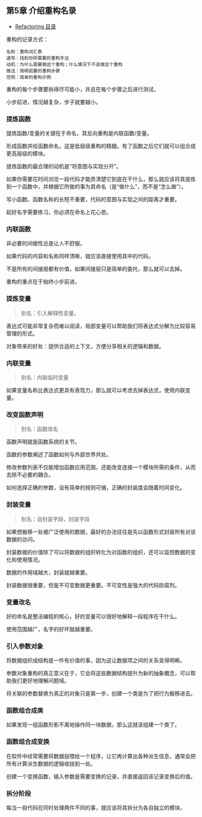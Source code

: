 ## 第5章 介绍重构名录

- [Refactoring 目录](./index.md)

重构的记录方式：

    名称：重构词汇表
    速写：找到你所需要的重构手法
    动机：为什么需要做这个重构；什么情况下不该做这个重构
    做法：简明扼要的重构步骤
    范例：简单的重构示例

重构的每个步骤要拆得尽可能小，并且在每个步骤之后进行测试。

小步前进，情况越复杂，步子就要越小。

### 提炼函数

提炼函数/变量的关键在于命名，其反向重构是内联函数/变量。

形成函数并给函数命名，这是低层级重构的精髓。有了函数之后它们就可以组合成更高层级的模块。

提炼函数的最合理的动机是“将意图与实现分开”。

如果你需要花时间浏览一段代码才能弄清楚它到底在干什么，那么就应该将其提炼到一个函数中，并根据它所做的事为其命名（是“做什么”，而不是“怎么做”）。

写小函数。函数名称的长短不重要，代码的意图与实现之间的距离才重要。

起好名字需要练习，你必须在命名上花心思。

### 内联函数

非必要的间接性总是让人不舒服。

如果代码的内容和名称同样清晰，就应该直接使用其中的代码。

不是所有的间接层都有价值，如果间接层只是简单的委托，那么就可以去掉。

重构的重点在于始终小步前进。

### 提炼变量

> 别名：引入解释性变量。

表达式可能非常复杂而难以阅读，局部变量可以帮助我们将表达式分解为比较容易管理的形式。

对象带来的好处：提供合适的上下文，方便分享相关的逻辑和数据。

### 内联变量

> 别名：内联临时变量

如果变量名称比表达式更具有表现力，那么就可以考虑去掉表达式，使用内联变量。

### 改变函数声明

> 别名：函数改名

函数声明就是函数系统的关节。

函数的参数阐述了函数如何与外部世界共处。

修改参数列表不仅能增加函数应用范围，还能改变连接一个模块所需的条件，从而去除不必要的耦合。

如何选择正确的参数，没有简单的规则可循，正确的封装度会随着时间变化。

### 封装变量

> 别名：自封装字段，封装字段

如果想搬移一处被广泛使用的数据，最好的办法往往是先以函数形式封装所有对该数据的访问。

封装数据的价值除了可以将数据的组织转化为对函数的组织，还可以监控数据的变化和使用情况。

数据的作用域越大，封装就越重要。

封装数据很重要，但是不可变数据更重要。不可变性是强大的代码防腐剂。

### 变量改名

好的命名是整洁编程的核心，好的变量可以很好地解释一段程序在干什么。

使用范围越广，名字的好坏就越重要。

### 引入参数对象

将数据组织成结构是一件有价值的事，因为这让数据项之间的关系变得明晰。

参数对象重构的真正意义在于，它会将这些数据结构提升为新的抽象概念，可以帮助我们更好地理解问题域。

将关联的参数替换为真正的对象只是第一步，创建一个类是为了把行为搬移进去。

### 函数组合成类

如果发现一组函数形影不离地操作同一块数据，那么这就该组建一个类了。

### 函数组合成变换

在软件中经常需要将数据投喂给一个程序，让它再计算出各种派生信息，通常会把所有计算派生数据的逻辑收拢到一处。

创建一个变换函数，输入参数是需要变换的记录，并直接返回该记录变换后的值。

### 拆分阶段

每当一段代码在同时处理两件不同的事，就应该将其拆分为各自独立的模块。
